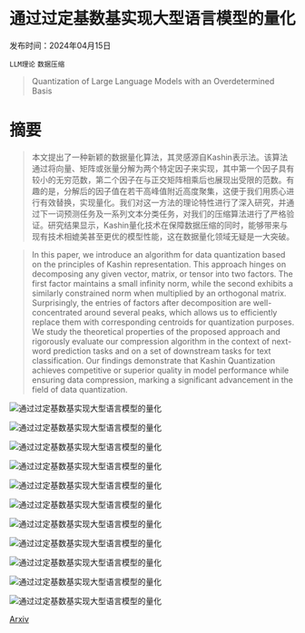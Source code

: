 # 通过过定基数基实现大型语言模型的量化

发布时间：2024年04月15日

`LLM理论` `数据压缩`

> Quantization of Large Language Models with an Overdetermined Basis

# 摘要

> 本文提出了一种新颖的数据量化算法，其灵感源自Kashin表示法。该算法通过将向量、矩阵或张量分解为两个特定因子来实现，其中第一个因子具有较小的无穷范数，第二个因子在与正交矩阵相乘后也展现出受限的范数。有趣的是，分解后的因子值在若干高峰值附近高度聚集，这便于我们用质心进行有效替换，实现量化。我们对这一方法的理论特性进行了深入研究，并通过下一词预测任务及一系列文本分类任务，对我们的压缩算法进行了严格验证。研究结果显示，Kashin量化技术在保障数据压缩的同时，能够带来与现有技术相媲美甚至更优的模型性能，这在数据量化领域无疑是一大突破。

> In this paper, we introduce an algorithm for data quantization based on the principles of Kashin representation. This approach hinges on decomposing any given vector, matrix, or tensor into two factors. The first factor maintains a small infinity norm, while the second exhibits a similarly constrained norm when multiplied by an orthogonal matrix. Surprisingly, the entries of factors after decomposition are well-concentrated around several peaks, which allows us to efficiently replace them with corresponding centroids for quantization purposes. We study the theoretical properties of the proposed approach and rigorously evaluate our compression algorithm in the context of next-word prediction tasks and on a set of downstream tasks for text classification. Our findings demonstrate that Kashin Quantization achieves competitive or superior quality in model performance while ensuring data compression, marking a significant advancement in the field of data quantization.

![通过过定基数基实现大型语言模型的量化](../../../paper_images/2404.09737/x1.png)

![通过过定基数基实现大型语言模型的量化](../../../paper_images/2404.09737/x2.png)

![通过过定基数基实现大型语言模型的量化](../../../paper_images/2404.09737/x3.png)

![通过过定基数基实现大型语言模型的量化](../../../paper_images/2404.09737/x4.png)

![通过过定基数基实现大型语言模型的量化](../../../paper_images/2404.09737/x5.png)

![通过过定基数基实现大型语言模型的量化](../../../paper_images/2404.09737/x6.png)

![通过过定基数基实现大型语言模型的量化](../../../paper_images/2404.09737/butterfly.png)

![通过过定基数基实现大型语言模型的量化](../../../paper_images/2404.09737/x7.png)

![通过过定基数基实现大型语言模型的量化](../../../paper_images/2404.09737/bad_k.png)

![通过过定基数基实现大型语言模型的量化](../../../paper_images/2404.09737/good_k.png)

![通过过定基数基实现大型语言模型的量化](../../../paper_images/2404.09737/x8.png)

[Arxiv](https://arxiv.org/abs/2404.09737)